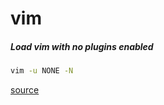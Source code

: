 # vim

##### Load vim with no plugins enabled
```sh
vim -u NONE -N
```
[source](http://stackoverflow.com/questions/4261785/temporarily-disable-some-plugins-using-pathogen-in-vim)
